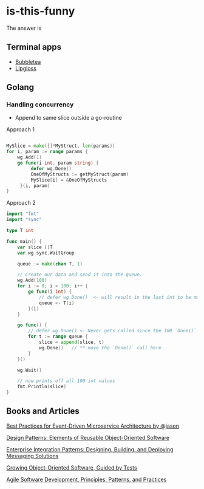 # is-this-funny
The answer is

## Terminal apps

- [Bubbletea](https://github.com/charmbracelet/bubbletea)
- [Lipgloss](https://github.com/charmbracelet/lipgloss)

## Golang

### Handling concurrency
- Append to same slice outside a go-routine

Approach 1

```go

MySlice = make([]*MyStruct, len(params))
for i, param := range params {
    wg.Add(1)
    go func(i int, param string) {
         defer wg.Done()
         OneOfMyStructs := getMyStruct(param)
         MySlice[i] = &OneOfMyStructs
     }(i, param)
}
```

Approach 2

```go
import "fmt"
import "sync"

type T int

func main() {
    var slice []T
    var wg sync.WaitGroup

    queue := make(chan T, 1)

    // Create our data and send it into the queue.
    wg.Add(100)
    for i := 0; i < 100; i++ {
        go func(i int) {
            // defer wg.Done()  <- will result in the last int to be missed in the receiving channel
            queue <- T(i)
        }(i)
    }

    go func() {
        // defer wg.Done() <- Never gets called since the 100 `Done()` calls are made above, resulting in the `Wait()` to continue on before this is executed
        for t := range queue {
            slice = append(slice, t)
            wg.Done()   // ** move the `Done()` call here
        }
    }()

    wg.Wait()

    // now prints off all 100 int values
    fmt.Println(slice)
}
```
## Books and Articles
[Best Practices for Event-Driven Microservice Architecture by @jason](https://hackernoon.com/best-practices-for-event-driven-microservice-architecture-e034p21lk)

[Design Patterns: Elements of Reusable Object-Oriented Software](https://www.amazon.com/Design-Patterns-Elements-Reusable-Object-Oriented-ebook/dp/B000SEIBB8)

[Enterprise Integration Patterns: Designing, Building, and Deploying Messaging Solutions](https://www.amazon.com/Enterprise-Integration-Patterns-Designing-Deploying/dp/0321200683)

[Growing Object-Oriented Software, Guided by Tests](https://www.amazon.com/Growing-Object-Oriented-Software-Guided-Tests/dp/0321503627)

[Agile Software Development, Principles, Patterns, and Practices](https://www.amazon.com/exec/obidos/ASIN/0135974445/objectmentorinc)
